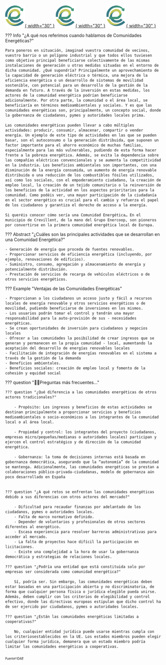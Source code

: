 <style>
body {
  background-image: url('image/solar-panels-g590cc61f9_1920.jpg');
  background-repeat: no-repeat;
  background-attachment: fixed;
  /* background-size: cover; */
  background-size: 100% 100%;
}
</style>

#
<a href="Planos/Caja String/">![Image title](image/ce_mini.png){ width="30" }</a> 
<a href="Planos/Caja String/">![Image title](image/ce_mini.png){ width="30" }</a> 
<a href="https://www.idae.es/ayudas-y-financiacion/comunidades-energeticas">![Image title](image/ce_mini.png){ width="30" }</a>



??? Info "¿A qué nos referimos cuando hablamos de Comunidades Energéticas?"

    Para poneros en situación, imaginad vuestra comunidad de vecinos, vuestro barrio o un polígono industrial y que todos ellos tuviesen como objetivo principal beneficiarse colectivamente de las mismas instalaciones de generación u otras medidas situadas en el entorno de dicha comunidad. ¿Qué supondría? Principalmente un aprovechamiento de la capacidad de generación eléctrica o térmica, una mejora de la eficiencia energética o un desarrollo de sistemas de movilidad sostenible, con potencial para un desarrollo de la gestión de la demanda en futuro. A través de la inversión en estas medidas, los actores de la comunidad energética podrían beneficiarse adicionalmente. Por otra parte, la comunidad o el área local, se beneficiaría en términos medioambientales y sociales. Y es que las comunidades energéticas son, principalmente, un concepto social, donde la gobernanza de ciudadanos, pymes y autoridades locales prima.

    Las comunidades energéticas pueden llevar a cabo múltiples actividades: producir, consumir, almacenar, compartir o vender energía. Un ejemplo de este tipo de actividades en las que se pueden basar, son el autoconsumo o la generación distribuida, que suponen un factor importante para el ahorro económico de muchas familias, especialmente para las más vulnerables, pudiendo de esta forma hacer frente a la pobreza energética. Además, se evita la dependencia sobre las compañías eléctricas convencionales y se aumenta la competitividad en la industria. Los beneficios ambientales son importantes, con una disminución de la energía consumida, un aumento de energía renovable distribuida o una reducción de los combustibles fósiles utilizados, así como los sociales, con el empoderamiento ciudadano, la creación de empleo local, la creación de un tejido comunitario o la reinversión de los beneficios de la actividad en los aspectos prioritarios para la comunidad. Como podéis ver, una mayor participación de la ciudadanía en el sector energético es crucial para el cambio y refuerza el papel de los ciudadanos y garantiza el derecho de acceso a la energía.

    Si queréis conocer cómo sería una Comunidad Energética… En el municipio de Crevillent, de la mano del Grupo Enercoop, son pioneros por convertirse en la primera comunidad energética local de Europa.

??? Abstract "¿Cuáles son las principales actividades que se desarrollan en una Comunidad Energética?"

    - Generación de energía que proceda de fuentes renovables.
    - Proporcionar servicios de eficiencia energética (incluyendo, por ejemplo, renovaciones de edificios).
    - Suministro, consumo, agregación y almacenamiento de energía y potencialmente distribución.
    - Prestación de servicios de recarga de vehículos eléctricos o de otros servicios energéticos.

??? Example "Ventajas de las Comunidades Energéticas"

    - Proporcionan a los ciudadanos un acceso justo y fácil a recursos locales de energía renovable y otros servicios energéticos o de movilidad, pudiendo beneficiarse de inversiones en los mismos.
    - Los usuarios podrán tomar el control y tendrán una mayor responsabilidad para la auto-provisión de sus - necesidades energéticas.
    - Se crean oportunidades de inversión para ciudadanos y negocios locales
    - Ofrecer a las comunidades la posibilidad de crear ingresos que se generan y permanecen en la propia comunidad - local, aumentando la aceptación del desarrollo de energías renovables locales
    - Facilitación de integración de energías renovables en el sistema a través de la gestión de la demanda
    - Beneficios ambientales.
    - Beneficios sociales: creación de empleo local y fomento de la cohesión y equidad social

??? question "🙋‍♀️Preguntas más frecuentes…"

    ??? question "¿Qué diferencia a las comunidades energéticas de otros actores tradicionales?"

        - Propósito: Los ingresos y beneficios de estas actividades se destinan principalmente a proporcionar servicios y beneficios medioambientales o socio-económicos a los integrantes de la comunidad local o al área local.

        - Propiedad y control: los integrantes del proyecto (ciudadanos, empresas micro/pequeñas/medianas o autoridades locales) participan y ejercen el control estratégico y de dirección de la comunidad energética.

        - Gobernanza: la toma de decisiones internas está basada en gobernanza democrática, asegurando que la “autonomía” de la comunidad se mantenga. Adicionalmente, las comunidades energéticas se prestan a colaboraciones público-privada-ciudadanas, modelo de gobernanza aún poco desarrollado en España


    ??? question "¿A qué retos se enfrentan las comunidades energéticas debido a sus diferencias con otros actores del mercado?"

        - Dificultad para recaudar finanzas por adelantado de los ciudadanos, pymes o autoridades locales.
        - Falta de marco normativo definido.
        - Depender de voluntarios y profesionales de otros sectores diferentes al energético.
        - Escasa experiencia para resolver barreras administrativas para acceder al mercado.
        - La falta de proyectos hace difícil la participación en licitaciones.
        - Existe una complejidad a la hora de usar la gobernanza democrática y estrategias de relaciones locales.

    ??? question "¿Podría una entidad que está constituida solo por empresas ser considerada como comunidad energética?"

        Sí, podría ser. Sin embargo, las comunidades energéticas deben estar basadas en una participación abierta y no discriminatoria, de forma que cualquier persona física o jurídica elegible pueda unirse. Además, deben cumplir con los criterios de elegibilidad y control efectivo, donde las directivas europeas estipulan que dicho control ha de ser ejercido por ciudadanos, pymes o autoridades locales. 

    ??? question "¿Están las comunidades energéticas limitadas a cooperativas?"

        No, cualquier entidad jurídica puede usarse mientras cumpla con los criteriosestablecidos en la UE. Los estados miembros pueden elegir cualquier forma jurídica, demanera que un estado miembro podría limitar las comunidades energéticas a cooperativas.

<a href="https://www.idae.es/ayudas-y-financiacion/comunidades-energeticas"><sub><sub>Fuente: IDAE</sub></sub></a>

